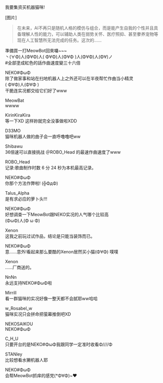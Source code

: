 我要集资买机器猫咪!

[图片]

>在未来，AI不再只是随机人格的模仿与组合，而是能产生自我的个性并且具备理解人性的能力，可以辅助人类在弱势关怀、医疗照抑、甚至豢养宠物等现在人工智慧所无法完成的任务。这次的……

準備買一打MeowBot回來囉\~\~\~  
丶(∀Φ)人(Φ∀Φ)人( Φ∀Φ)人(Φ∀Φ )人(Φ∀Φ)人(Φ∀)ノ  
\#全部塗成紅色的話作曲速度變三十六倍

NEKO#ΦωΦ  
除了做家事和站在扫地机器人上之外还可以在半夜帮忙作曲当小精灵  
( Φ∀Φ)人(Φ∀Φ )  
干脆连实况都交给它们好了www  

MeowBat  
wwww  

KirinKiraKira  
等一下XD 这样妳就完全没事做啦XDD 

D33MO  
猫咪机器人做的曲子会一直呼噜噜吧ww  

Shibawu  
36倍速可以直接挑战 ＠ROBO_Head 的最速作曲速度了www  

ROBO\_Head  
记录:歌曲制作时数 6 分 24 秒为本机最高记录。

NEKO#ΦωΦ  
你那个方法作弊啦! (╬ΦдΦ) 

Talus\_Alpha  
是有求必应的萝卜头!!!  

NEKO#ΦωΦ  
好想调查一下MeowBot跟NEKO实况的人气哪个比较高  
(ΦωΦ)人(Φ ω Φ)  

Xenon  
这我之前玩过试作品，结论是只能当装饰而已。  

NEKO#ΦωΦ  
意……意外!看起来那么要酷的Xenon居然买小猫(Φ∀Φ) 噗噗  

Xenon  
……厂商送的。  

NnNn  
永远支持NEKO#ΦωΦ啦  

Mirrill  
看一群猫咪的实况好像一整天都不会腻耶ww哈哈  

w_Rosabel_w  
猫咪实况只会拼命把萤幕推倒吧XD  

NEKOSAIKOU  
NEKO#ΦωΦ  

C\_H\_U  
只要开台的是NEKO#ΦωΦ我跟同学一定准时收看Φ////Φ  

STANley  
比较想看水獭机器人耶  

NEKO#ΦωΦ  
会帮MeowBot抓痒的感党(*Φ∀Φ)~♥︎  
